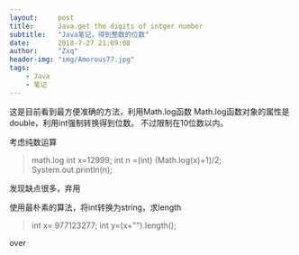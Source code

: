 ```yaml
---
layout:     post
title:      Java.get the digits of intger number
subtitle:   "Java笔记，得到整数的位数"
date:       2018-7-27 21:09:08
author:     "Zxq"
header-img: "img/Amorous77.jpg"
tags:
    - Java
    - 笔记
---
```


这是目前看到最方便准确的方法，利用Math.log函数
Math.log函数对象的属性是double，利用int强制转换得到位数。
不过限制在10位数以内。

考虑纯数运算
>math.log
>		int x=12999;
		int n =(int) (Math.log(x)+1)/2;
		System.out.println(n);

发现缺点很多，弃用

使用最朴素的算法，将int转换为string，求length
>int x= 977123277;
		int y=(x+"").length();

over